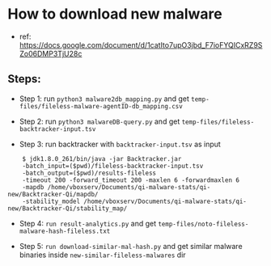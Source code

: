 # How to download new malware

* ref: https://docs.google.com/document/d/1catIto7upO3jbd_F7ioFYQICxRZ9SZo06DMP3TjU28c

## Steps:

* Step 1: run `python3 malware2db_mapping.py` and get `temp-files/fileless-malware-agentID-db_mapping.csv`

* Step 2: run `python3 malwareDB-query.py` and get `temp-files/fileless-backtracker-input.tsv`

* Step 3: run backtracker with `backtracker-input.tsv` as input
```
    $ jdk1.8.0_261/bin/java -jar Backtracker.jar
    -batch_input=($pwd)/fileless-backtracker-input.tsv
    -batch_output=($pwd)/results-fileless
    -timeout 200 -forward_timeout 200 -maxlen 6 -forwardmaxlen 6
    -mapdb /home/vboxserv/Documents/qi-malware-stats/qi-new/Backtracker-Qi/mapdb/
    -stability_model /home/vboxserv/Documents/qi-malware-stats/qi-new/Backtracker-Qi/stability_map/
```

* Step 4: `run result-analytics.py` and get `temp-files/noto-fileless-malware-hash-fileless.txt`

* Step 5: `run download-similar-mal-hash.py` and get similar malware binaries inside `new-similar-fileless-malwares` dir